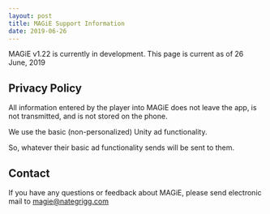 ```yaml
---
layout: post
title: MAGiE Support Information
date: 2019-06-26
---
```


MAGiE v1.22 is currently in development.
This page is current as of 26 June, 2019

## Privacy Policy

All information entered by the player into MAGiE does not leave the app, is not transmitted, and is not stored on the phone.

We use the basic (non-personalized) Unity ad functionality.

So, whatever their basic ad functionality sends will be sent to them.

## Contact
If you have any questions or feedback about MAGiE, please send electronic mail to magie@nategrigg.com
